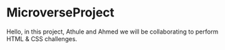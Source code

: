 # MicroverseProject

Hello, in this project, Athule and Ahmed we will be collaborating to perform HTML & CSS challenges.